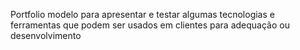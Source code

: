 Portfolio modelo para apresentar e testar algumas tecnologias e ferramentas que podem ser usados em clientes para adequação ou desenvolvimento
